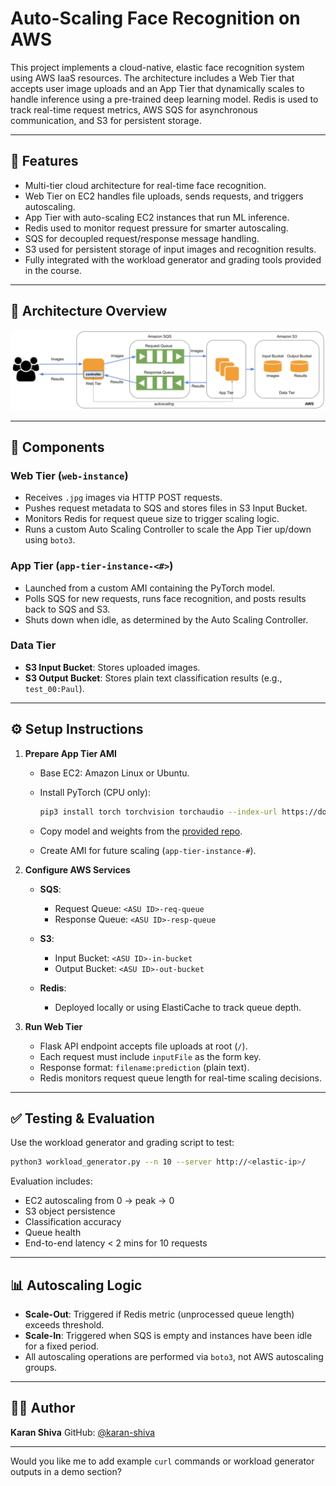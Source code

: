 # Auto-Scaling Face Recognition on AWS

This project implements a cloud-native, elastic face recognition system using AWS IaaS resources. The architecture includes a Web Tier that accepts user image uploads and an App Tier that dynamically scales to handle inference using a pre-trained deep learning model. Redis is used to track real-time request metrics, AWS SQS for asynchronous communication, and S3 for persistent storage.

---

## 🚀 Features

* Multi-tier cloud architecture for real-time face recognition.
* Web Tier on EC2 handles file uploads, sends requests, and triggers autoscaling.
* App Tier with auto-scaling EC2 instances that run ML inference.
* Redis used to monitor request pressure for smarter autoscaling.
* SQS for decoupled request/response message handling.
* S3 used for persistent storage of input images and recognition results.
* Fully integrated with the workload generator and grading tools provided in the course.

---

## 📐 Architecture Overview

<p align="center">
  <img src="Image/architecture.png" alt="Auto-Scaling Face Recognition Architecture">
</p>

---

## 🧠 Components

### Web Tier (`web-instance`)

* Receives `.jpg` images via HTTP POST requests.
* Pushes request metadata to SQS and stores files in S3 Input Bucket.
* Monitors Redis for request queue size to trigger scaling logic.
* Runs a custom Auto Scaling Controller to scale the App Tier up/down using `boto3`.

### App Tier (`app-tier-instance-<#>`)

* Launched from a custom AMI containing the PyTorch model.
* Polls SQS for new requests, runs face recognition, and posts results back to SQS and S3.
* Shuts down when idle, as determined by the Auto Scaling Controller.

### Data Tier

* **S3 Input Bucket**: Stores uploaded images.
* **S3 Output Bucket**: Stores plain text classification results (e.g., `test_00:Paul`).

---

## ⚙️ Setup Instructions

1. **Prepare App Tier AMI**

   * Base EC2: Amazon Linux or Ubuntu.
   * Install PyTorch (CPU only):

     ```bash
     pip3 install torch torchvision torchaudio --index-url https://download.pytorch.org/whl/cpu
     ```
   * Copy model and weights from the [provided repo](https://github.com/visa-lab/CSE546-Cloud-Computing/tree/main/model).
   * Create AMI for future scaling (`app-tier-instance-#`).

2. **Configure AWS Services**

   * **SQS**:

     * Request Queue: `<ASU ID>-req-queue`
     * Response Queue: `<ASU ID>-resp-queue`
   * **S3**:

     * Input Bucket: `<ASU ID>-in-bucket`
     * Output Bucket: `<ASU ID>-out-bucket`
   * **Redis**:

     * Deployed locally or using ElastiCache to track queue depth.

3. **Run Web Tier**

   * Flask API endpoint accepts file uploads at root (`/`).
   * Each request must include `inputFile` as the form key.
   * Response format: `filename:prediction` (plain text).
   * Redis monitors request queue length for real-time scaling decisions.

---

## ✅ Testing & Evaluation

Use the workload generator and grading script to test:

```bash
python3 workload_generator.py --n 10 --server http://<elastic-ip>/
```

Evaluation includes:

* EC2 autoscaling from 0 → peak → 0
* S3 object persistence
* Classification accuracy
* Queue health
* End-to-end latency < 2 mins for 10 requests

---

## 📊 Autoscaling Logic

* **Scale-Out**: Triggered if Redis metric (unprocessed queue length) exceeds threshold.
* **Scale-In**: Triggered when SQS is empty and instances have been idle for a fixed period.
* All autoscaling operations are performed via `boto3`, not AWS autoscaling groups.

---

## 👨‍💻 Author

**Karan Shiva**
GitHub: [@karan-shiva](https://github.com/karan-shiva)

---

Would you like me to add example `curl` commands or workload generator outputs in a demo section?
